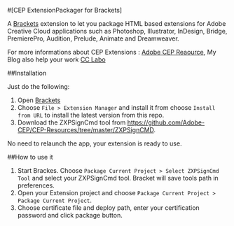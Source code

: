 #[CEP ExtensionPackager for Brackets]

A [Brackets](http://brackets.io/) extension to let you package HTML based extensions for Adobe Creative Cloud applications such as Photoshop, Illustrator, InDesign, Bridge, PremierePro, Audition, Prelude, Animate and Dreamweaver.

For more informations about CEP Extensions :
[Adobe CEP Reaource](https://github.com/Adobe-CEP), 
My Blog also help your work [CC Labo](https://ten5963.wordpress.com/)



##Installation

Just do the following:

1. Open [Brackets](http://brackets.io/)
2. Choose `File > Extension Manager` and install it from choose `Install from URL` to install the latest version from this repo.
3. Download the ZXPSignCmd tool from https://github.com/Adobe-CEP/CEP-Resources/tree/master/ZXPSignCMD.

No need to relaunch the app, your extension is ready to use.



##How to use it

1. Start Brackes. Choose `Package Current Project > Select ZXPSignCmd Tool` and select your ZXPSignCmd tool. Bracket will save tools path in preferences.
2. Open your Extension project and choose `Package Current Project > Package Current Project`.
3. Choose certificate file and deploy path, enter your certification password and click package button.

